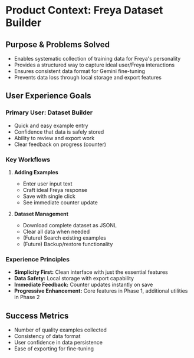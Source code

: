# Product Context: Freya Dataset Builder

## Purpose & Problems Solved
- Enables systematic collection of training data for Freya's personality
- Provides a structured way to capture ideal user/Freya interactions
- Ensures consistent data format for Gemini fine-tuning
- Prevents data loss through local storage and export features

## User Experience Goals

### Primary User: Dataset Builder
- Quick and easy example entry
- Confidence that data is safely stored
- Ability to review and export work
- Clear feedback on progress (counter)

### Key Workflows
1. **Adding Examples**
   - Enter user input text
   - Craft ideal Freya response
   - Save with single click
   - See immediate counter update

2. **Dataset Management**
   - Download complete dataset as JSONL
   - Clear all data when needed
   - (Future) Search existing examples
   - (Future) Backup/restore functionality

### Experience Principles
- **Simplicity First:** Clean interface with just the essential features
- **Data Safety:** Local storage with export capability
- **Immediate Feedback:** Counter updates instantly on save
- **Progressive Enhancement:** Core features in Phase 1, additional utilities in Phase 2

## Success Metrics
- Number of quality examples collected
- Consistency of data format
- User confidence in data persistence
- Ease of exporting for fine-tuning

